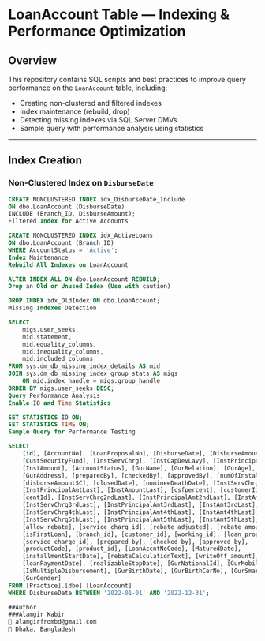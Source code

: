# LoanAccount Table — Indexing & Performance Optimization

## Overview

This repository contains SQL scripts and best practices to improve query performance on the `LoanAccount` table, including:

- Creating non-clustered and filtered indexes  
- Index maintenance (rebuild, drop)  
- Detecting missing indexes via SQL Server DMVs  
- Sample query with performance analysis using statistics  

---

## Index Creation

### Non-Clustered Index on `DisburseDate`

```sql
CREATE NONCLUSTERED INDEX idx_DisburseDate_Include
ON dbo.LoanAccount (DisburseDate)
INCLUDE (Branch_ID, DisburseAmount);
Filtered Index for Active Accounts

CREATE NONCLUSTERED INDEX idx_ActiveLoans
ON dbo.LoanAccount (Branch_ID)
WHERE AccountStatus = 'Active';
Index Maintenance
Rebuild All Indexes on LoanAccount

ALTER INDEX ALL ON dbo.LoanAccount REBUILD;
Drop an Old or Unused Index (Use with caution)

DROP INDEX idx_OldIndex ON dbo.LoanAccount;
Missing Indexes Detection

SELECT
    migs.user_seeks,
    mid.statement,
    mid.equality_columns,
    mid.inequality_columns,
    mid.included_columns
FROM sys.dm_db_missing_index_details AS mid
JOIN sys.dm_db_missing_index_group_stats AS migs
    ON mid.index_handle = migs.group_handle
ORDER BY migs.user_seeks DESC;
Query Performance Analysis
Enable IO and Time Statistics

SET STATISTICS IO ON;
SET STATISTICS TIME ON;
Sample Query for Performance Testing

SELECT  
    [id], [AccountNo], [LoanProposalNo], [DisburseDate], [DisburseAmount],
    [CustSecurityFund], [InstServChrg], [InstCapDevLavy], [InstPrincipalAmt],
    [InstAmount], [AccountStatus], [GurName], [GurRelation], [GurAge],
    [GurAddress], [preparedBy], [checkedBy], [approvedBy], [numOfInstallment],
    [disburseAmountSC], [closedDate], [nomineeDeathDate], [InstServChrgLast],
    [InstPrincipalAmtLast], [InstAmountLast], [csfpercent], [customerId],
    [centId], [InstServChrg2ndLast], [InstPrincipalAmt2ndLast], [InstAmt2ndLast],
    [InstServChrg3rdLast], [InstPrincipalAmt3rdLast], [InstAmt3rdLast],
    [InstServChrg4thLast], [InstPrincipalAmt4thLast], [InstAmt4thLast],
    [InstServChrg5thLast], [InstPrincipalAmt5thLast], [InstAmt5thLast],
    [allow_rebate], [service_charg_id], [rebate_adjusted], [rebate_amount],
    [isFirstLoan], [branch_id], [customer_id], [working_id], [loan_proposal_id],
    [service_charge_id], [prepared_by], [checked_by], [approved_by],
    [productCode], [product_id], [LoanAccntNoCode], [MaturedDate],
    [installmentStartDate], [rebateCalculationText], [writeOff_amount],
    [loanPaymentDate], [realizableStopDate], [GurNationalId], [GurMobileNo],
    [IsMultipleDisbursement], [GurBirthDate], [GurBirthCerNo], [GurSmartId],
    [GurGender]
FROM [Practice].[dbo].[LoanAccount]
WHERE DisburseDate BETWEEN '2022-01-01' AND '2022-12-31';

##Author
###Alamgir Kabir
📧 alamgirfrombd@gmail.com
📍 Dhaka, Bangladesh
